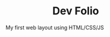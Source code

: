 <div style="width:50%; margin:auto; text:center;">
<h1>Dev Folio</h1>
</div>
My first web layout using HTML/CSS/JS 

